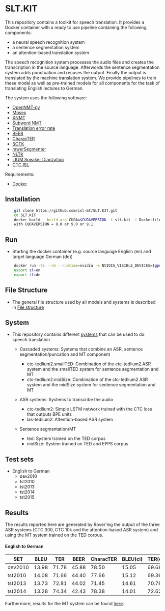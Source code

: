 # SLT.KIT

This repository contains a toolkit for speech translation. It provides a Docker container with a ready to use pipeline containing the following components:
* a neural speech recognition system
* a sentence segmentation system
* an attention-based translation system

The speech recognition system processes the audio files and creates the transcription in the source language. Afterwords the sentence segmentation system adds punctuation and recases the output. Finally the output is translated by the machine translation system. We provide pipelines to train these model as well as pre-trained models for all components for the task of translating English lectures to German.

The system uses the following software:
* [OpenNMT-py](https://github.com/OpenNMT/OpenNMT-py)
* [Moses](http://www.statmt.org/moses/)
* [XNMT](https://github.com/neulab/xnmt)
* [Subword NMT](https://github.com/rsennrich/subword-nmt)
* [Translation error rate](http://www.cs.umd.edu/%7Esnover/tercom/)
* [BEER](https://github.com/stanojevic/beer)
* [CharacTER](https://github.com/rwth-i6/CharacTER)
* [SCTK](http://www1.icsi.berkeley.edu/Speech/docs/sctk-1.2/sclite.htm)
* [mwerSegmenter](https://www-i6.informatik.rwth-aachen.de/web/Software/mwerSegmenter.tar.gz)
* [NLTK](http://www.nltk.org/)
* [LIUM Speaker Diarization](http://lium3.univ-lemans.fr/diarization/doku.php)
* [CTC.ISL](https://github.com/markus-m-u-e-l-l-e-r/CTC.ISL)


Requirements:
* [Docker](https://www.docker.com/)

## Installation ##

```bash
    git clone https://github.com/isl-mt/SLT.KIT.git
    cd SLT.KIT
    docker build --build-arg CUDA=$CUDAVERSION -t slt.kit -f Dockerfile.ST-Baseline .
    with CUDAVERSION = 8.0 or 9.0 or 9.1
```

## Run ##


* Starting the docker container (e.g. source language English (en) and target language German (de))


```bash
    docker run -ti --rm --runtime=nvidia -e NVIDIA_VISIBLE_DEVICES=$gpuid slt.kit
    export sl=en
    export tl=de
```


## File Structure ##

* The general file structure used by all models and systems is described in [File structure](docs/FileStructure.md)


## System ##

* This repository contains different [systems](docs/Systems.md) that can be used to do speech translation
  * Cascaded systems: Systems that combine an ASR, sentence segmentation/puncation and MT component
    * ctc-tedlium2.smallTED: Combination of the ctc-tedlium2 ASR system and the smallTED system for sentence segmentation and MT
    * ctc-tedlium2.midSize: Combination of the ctc-tedlium2 ASR system and the midSize system for sentence segmentation and MT

  * ASR systems: Systems to transcribe the audio
    * ctc-tedlium2: Simple LSTM network trained with the CTC loss that outputs BPE units
    * las-tedlium2: Attention-based ASR system

  * Sentence segmentation/MT
    * ted: System trained on the TED corpus
    * midSize: System trained on TED and EPPS corpus


## Test sets ##
* English to German
  * dev2010
  * tst2010
  * tst2013
  * tst2014
  * tst2015


## Results ##
The results reported here are generated by Rover'ing the output of the three ASR systems (CTC 300, CTC 10k and the attention-based ASR system) and using the MT system trained on the TED corpus.

#### English to German ####

| SET | BLEU | TER | BEER | CharacTER | BLEU(ci) | TER(ci) |
| --- | ---- | --- | ---- | --------- | -------- | ------- |
| dev2010 | 13.98 | 71.78 | 45.88 | 78.50 | 15.05 | 69.68 |
| tst2010 | 14.08 | 71.66 | 44.40 | 77.66 | 15.12 | 69.36 |
| tst2013 | 13.73 | 72.81 | 44.02 | 71.45 | 14.61 | 70.78 |
| tst2014 | 13.28 | 74.34 | 42.43 | 78.38 | 14.01 | 72.62 |

Furthermore, results for the MT system can be found [here](docs/mtResults.md).
